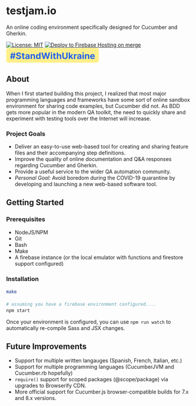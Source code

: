# testjam.io
An online coding environment specifically designed for Cucumber and Gherkin.

[![License: MIT](https://img.shields.io/badge/License-MIT-yellow.svg)](https://opensource.org/licenses/MIT)
[![Deploy to Firebase Hosting on merge](https://github.com/stevenmhunt/testjam-io/actions/workflows/firebase-hosting-merge.yml/badge.svg)](https://github.com/stevenmhunt/testjam-io/actions/workflows/firebase-hosting-merge.yml)
[![Stand With Ukraine](https://raw.githubusercontent.com/vshymanskyy/StandWithUkraine/main/badges/StandWithUkraine.svg)](https://stand-with-ukraine.pp.ua)


## About

When I first started building this project, I realized that most major programming languages and frameworks have some sort of online sandbox environment for sharing code examples, but Cucumber did not. As BDD gets more popular in the modern QA toolkit, the need to quickly share and experiment with testing tools over the Internet will increase.

### Project Goals
- Deliver an easy-to-use web-based tool for creating and sharing feature files and their accompanying step definitions.
- Improve the quality of online documentation and Q&A responses regarding Cucumber and Gherkin.
- Provide a useful service to the wider QA automation community.
- *Personal Goal:* Avoid boredom during the COVID-19 quarantine by developing and launching a new web-based software tool.

## Getting Started

### Prerequisites
- NodeJS/NPM
- Git
- Bash
- Make
- A firebase instance (or the local emulator with functions and firestore support configured)

### Installation
```bash
make

# assuming you have a firebase environment configured....
npm start
```

Once your environment is configured, you can use `npm run watch` to automatically re-compile Sass and JSX changes.

## Future Improvements
- Support for multiple written langauges (Spanish, French, Italian, etc.)
- Support for multiple programming languages (CucumberJVM and Cucumber.rb hopefully)
- `require()` support for scoped packages (@scope/package) via upgrades to Browserify CDN.
- More official support for Cucumber.js browser-compatible builds for 7.x and 8.x versions.